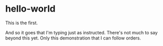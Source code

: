 # hello-world
This is the first.

And so it goes that I'm typing just as instructed.
There's not much to say beyond this yet.
Only this demonstration that I can follow orders.
